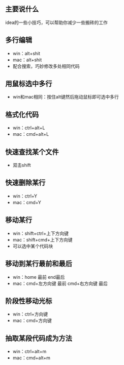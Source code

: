## 主要说什么

idea的一些小技巧，可以帮助你减少一些搬砖的工作

## 多行编辑

- win：alt+shit
- mac：alt+shit
- 配合搜索，巧妙修改多处相同代码

## 用鼠标选中多行

- win和mac相同：按住alt键然后拖动鼠标即可选中多行

## 格式化代码

- win：ctrl+alt+L
- mac：cmd+alt+L

## 快速查找某个文件

- 双击shift

## 快速删除某行

- win：ctrl+Y
- mac：cmd+Y

## 移动某行

- win：shift+ctrl+上下方向键
- mac：shift+cmd+上下方向键
- 可以选中某个代码块

## 移动到某行最前和最后

- win：home 最前 end最后
- mac：cmd+左方向键 最前 cmd+右方向键 最后

## 阶段性移动光标

- win：ctrl+方向键
- mac：cmd+方向键

## 抽取某段代码成为方法

- win：ctrl+alt+m
- mac：cmd+alt+m